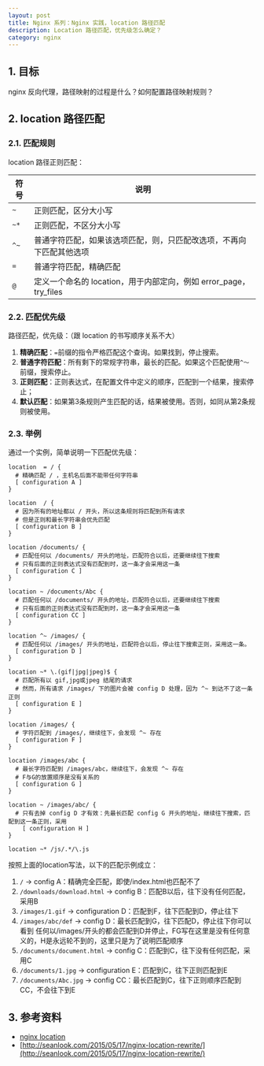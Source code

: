 ```yaml
---
layout: post
title: Nginx 系列：Nginx 实践，location 路径匹配
description: Location 路径匹配，优先级怎么确定？
category: nginx
---
```


## 1. 目标

nginx 反向代理，路径映射的过程是什么？如何配置路径映射规则？

## 2. location 路径匹配

### 2.1. 匹配规则

location 路径正则匹配：

|符号|说明|
|---|---|
|`~`|正则匹配，区分大小写|
|`~*`|正则匹配，不区分大小写|
|`^~`|普通字符匹配，如果该选项匹配，则，只匹配改选项，不再向下匹配其他选项|
|`=`|普通字符匹配，精确匹配|
|`@`|定义一个命名的 location，用于内部定向，例如 error_page，try_files|

### 2.2. 匹配优先级

路径匹配，优先级：（跟 location 的书写顺序关系不大）

1. **精确匹配**：`=`前缀的指令严格匹配这个查询。如果找到，停止搜索。
1. **普通字符匹配**：所有剩下的常规字符串，最长的匹配。如果这个匹配使用`^〜`前缀，搜索停止。
1. **正则匹配**：正则表达式，在配置文件中定义的顺序，匹配到一个结果，搜索停止；
1. **默认匹配**：如果第3条规则产生匹配的话，结果被使用。否则，如同从第2条规则被使用。
 
### 2.3. 举例

通过一个实例，简单说明一下匹配优先级：

```
location  = / {
  # 精确匹配 / ，主机名后面不能带任何字符串
  [ configuration A ]
}
 
location  / {
  # 因为所有的地址都以 / 开头，所以这条规则将匹配到所有请求
  # 但是正则和最长字符串会优先匹配
  [ configuration B ]
}
 
location /documents/ {
  # 匹配任何以 /documents/ 开头的地址，匹配符合以后，还要继续往下搜索
  # 只有后面的正则表达式没有匹配到时，这一条才会采用这一条
  [ configuration C ]
}
 
location ~ /documents/Abc {
  # 匹配任何以 /documents/ 开头的地址，匹配符合以后，还要继续往下搜索
  # 只有后面的正则表达式没有匹配到时，这一条才会采用这一条
  [ configuration CC ]
}
 
location ^~ /images/ {
  # 匹配任何以 /images/ 开头的地址，匹配符合以后，停止往下搜索正则，采用这一条。
  [ configuration D ]
}
 
location ~* \.(gif|jpg|jpeg)$ {
  # 匹配所有以 gif,jpg或jpeg 结尾的请求
  # 然而，所有请求 /images/ 下的图片会被 config D 处理，因为 ^~ 到达不了这一条正则
  [ configuration E ]
}
 
location /images/ {
  # 字符匹配到 /images/，继续往下，会发现 ^~ 存在
  [ configuration F ]
}
 
location /images/abc {
  # 最长字符匹配到 /images/abc，继续往下，会发现 ^~ 存在
  # F与G的放置顺序是没有关系的
  [ configuration G ]
}
 
location ~ /images/abc/ {
  # 只有去掉 config D 才有效：先最长匹配 config G 开头的地址，继续往下搜索，匹配到这一条正则，采用
    [ configuration H ]
}
 
location ~* /js/.*/\.js
```

按照上面的location写法，以下的匹配示例成立：

1. `/` -> config A：精确完全匹配，即使/index.html也匹配不了
1. `/downloads/download.html` -> config B：匹配B以后，往下没有任何匹配，采用B
1. `/images/1.gif` -> configuration D：匹配到F，往下匹配到D，停止往下
1. `/images/abc/def` -> config D：最长匹配到G，往下匹配D，停止往下你可以看到 任何以/images/开头的都会匹配到D并停止，FG写在这里是没有任何意义的，H是永远轮不到的，这里只是为了说明匹配顺序
1. `/documents/document.html` -> config C：匹配到C，往下没有任何匹配，采用C
1. `/documents/1.jpg` -> configuration E：匹配到C，往下正则匹配到E
1. `/documents/Abc.jpg` -> config CC：最长匹配到C，往下正则顺序匹配到CC，不会往下到E


## 3. 参考资料

* [nginx location](http://nginx.org/en/docs/http/ngx_http_core_module.html#location)
* [http://seanlook.com/2015/05/17/nginx-location-rewrite/](http://seanlook.com/2015/05/17/nginx-location-rewrite/)







[NingG]:    http://ningg.github.com  "NingG"
[Nginx开发从入门到精通]:		http://tengine.taobao.org/book/
[nginx doc]:		https://nginx.org/en/docs/
[nginx source code]:		https://github.com/nginx/nginx







